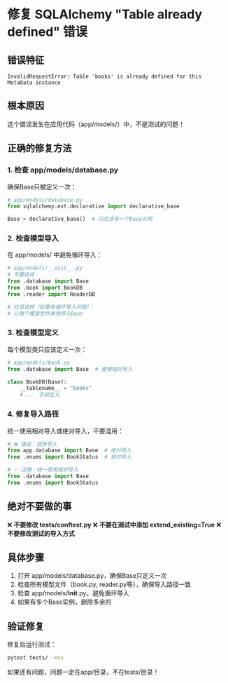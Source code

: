 # 修复 SQLAlchemy "Table already defined" 错误

## 错误特征
```
InvalidRequestError: Table 'books' is already defined for this MetaData instance
```

## 根本原因
这个错误发生在应用代码（app/models/）中，不是测试的问题！

## 正确的修复方法

### 1. 检查 app/models/database.py
确保Base只被定义一次：
```python
# app/models/database.py
from sqlalchemy.ext.declarative import declarative_base

Base = declarative_base()  # 只应该有一个Base实例
```

### 2. 检查模型导入
在 app/models/ 中避免循环导入：
```python
# app/models/__init__.py
# 不要这样：
from .database import Base
from .book import BookDB
from .reader import ReaderDB

# 应该这样（如果有循环导入问题）：
# 让每个模型文件单独导入Base
```

### 3. 检查模型定义
每个模型类只应该定义一次：
```python
# app/models/book.py
from .database import Base  # 使用相对导入

class BookDB(Base):
    __tablename__ = "books"
    # ... 字段定义
```

### 4. 修复导入路径
统一使用相对导入或绝对导入，不要混用：
```python
# ❌ 错误：混用导入
from app.database import Base  # 绝对导入
from .enums import BookStatus  # 相对导入

# ✅ 正确：统一使用相对导入
from .database import Base
from .enums import BookStatus
```

## 绝对不要做的事

❌ **不要修改 tests/conftest.py**
❌ **不要在测试中添加 extend_existing=True**
❌ **不要修改测试的导入方式**

## 具体步骤

1. 打开 app/models/database.py，确保Base只定义一次
2. 检查所有模型文件（book.py, reader.py等），确保导入路径一致
3. 检查 app/models/__init__.py，避免循环导入
4. 如果有多个Base实例，删除多余的

## 验证修复

修复后运行测试：
```bash
pytest tests/ -xvs
```

如果还有问题，问题一定在app/目录，不在tests/目录！
